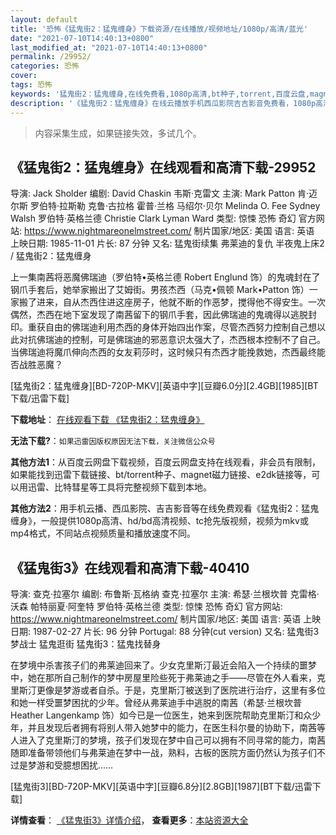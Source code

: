```yaml
---
layout: default
title: '恐怖《猛鬼街2：猛鬼缠身》下载资源/在线播放/视频地址/1080p/高清/蓝光'
date: "2021-07-10T14:40:13+0800"
last_modified_at: "2021-07-10T14:40:13+0800"
permalink: /29952/
categories: 恐怖
cover:
tags: 恐怖
keywords: '猛鬼街2：猛鬼缠身,在线免费看,1080p高清,bt种子,torrent,百度云盘,magnet,磁力链,迅雷下载资源'
description: '《猛鬼街2：猛鬼缠身》在线云播放手机西瓜影院吉吉影音免费看，1080p高清bd/hd未删减完整版和tc抢先枪版，mkv/mp4格式，附带bt/torrent种子、magnet/磁力链、百度云盘、网盘资源迅雷下载链接'
---
```


>内容采集生成，如果链接失效，多试几个。


## 《猛鬼街2：猛鬼缠身》在线观看和高清下载-29952

导演: Jack Sholder 编剧: David Chaskin 韦斯·克雷文 主演: Mark Patton 肯·迈尔斯 罗伯特·拉斯勒 克鲁·古拉格 霍普·兰格 马绍尔·贝尔 Melinda O. Fee Sydney Walsh 罗伯特·英格兰德 Christie Clark Lyman Ward 类型: 惊悚 恐怖 奇幻 官方网站: https://www.nightmareonelmstreet.com/ 制片国家/地区: 美国 语言: 英语 上映日期: 1985-11-01 片长: 87 分钟 又名: 猛鬼街续集 弗莱迪的复仇 半夜鬼上床2 / 猛鬼街2：猛鬼缠身

上一集南茜将恶魔佛瑞迪（罗伯特•英格兰德 Robert Englund 饰）的鬼魂封在了钢爪手套后，她举家搬出了艾姆街。男孩杰西（马克•佩顿 Mark•Patton 饰）一家搬了进来，自从杰西住进这座房子，他就不断的作恶梦，搅得他不得安生。一次偶然，杰西在地下室发现了南茜留下的钢爪手套，因此佛瑞迪的鬼魂得以逃脱封印。重获自由的佛瑞迪利用杰西的身体开始四出作案，尽管杰西努力控制自己想以此对抗佛瑞迪的控制，可是佛瑞迪的邪恶意识太强大了，杰西根本控制不了自己。当佛瑞迪将魔爪伸向杰西的女友莉莎时，这时候只有杰西才能挽救她，杰西最终能否战胜恶魔？


[猛鬼街2：猛鬼缠身][BD-720P-MKV][英语中字][豆瓣6.0分][2.4GB][1985][BT下载/迅雷下载]

**下载地址**： [在线观看下载 《猛鬼街2：猛鬼缠身》](https://www.btdx8.com/torrent/a_nightmare_on_elm_street_part_2_freddys_revenge_1985.html) 


**无法下载?**：`如果迅雷因版权原因无法下载，关注微信公众号 `

**其他方法1**：从百度云网盘下载视频，百度云网盘支持在线观看，非会员有限制，如果能找到迅雷下载链接、bt/torrent种子、magnet磁力链接、e2dk链接等，可以用迅雷、比特彗星等工具将完整视频下载到本地。

**其他方法2**：用手机云播、西瓜影院、吉吉影音等在线免费观看《猛鬼街2：猛鬼缠身》，一般提供1080p高清、hd/bd高清视频、tc抢先版视频，视频为mkv或mp4格式，不同站点视频质量和播放速度不同。


## 《猛鬼街3》在线观看和高清下载-40410

导演: 查克·拉塞尔 编剧: 布鲁斯·瓦格纳 查克·拉塞尔 主演: 希瑟·兰根坎普 克雷格·沃森 帕特丽夏·阿奎特 罗伯特·英格兰德 类型: 惊悚 恐怖 奇幻 官方网站: https://www.nightmareonelmstreet.com/ 制片国家/地区: 美国 语言: 英语 上映日期: 1987-02-27 片长: 96 分钟 Portugal: 88 分钟(cut version) 又名: 猛鬼街3梦战士 猛鬼逛街 猛鬼街3：猛鬼找替身

在梦境中杀害孩子们的弗莱迪回来了。少女克里斯汀最近会陷入一个持续的噩梦中，她在那所自己制作的梦中房屋里险些死于弗莱迪之手——尽管在外人看来，克里斯汀更像是梦游或者自杀。于是，克里斯汀被送到了医院进行治疗，这里有多位和她一样受噩梦困扰的少年。曾经从弗莱迪手中逃脱的南茜（希瑟·兰根坎普 Heather Langenkamp 饰）如今已是一位医生，她来到医院帮助克里斯汀和众少年，并且发现后者拥有将别人带入她梦中的能力，在医生科尔曼的协助下，南茜等人进入了克里斯汀的梦境，孩子们发现在梦中自己可以拥有不同寻常的能力，南茜随即准备带领他们与弗莱迪在梦中一战，熟料，古板的医院方面仍然认为孩子们不过是梦游和受臆想困扰……


[猛鬼街3][BD-720P-MKV][英语中字][豆瓣6.8分][2.8GB][1987][BT下载/迅雷下载]

**详情查看**： [《猛鬼街3》详情介绍](/movie/40410/)， **查看更多**：[本站资源大全](/movie/t/all/)

